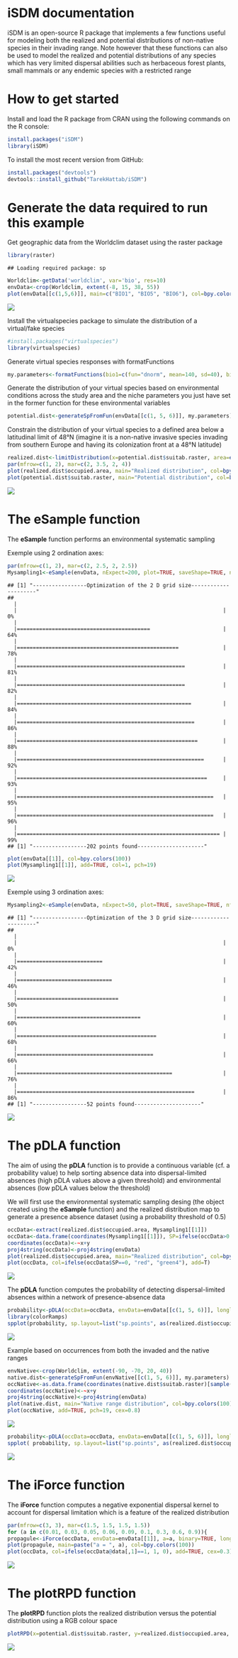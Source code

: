 iSDM documentation
================

iSDM is an open-source R package that implements a few functions useful for modeling both the realized and potential distributions of non-native species in their invading range. Note however that these functions can also be used to model the realized and potential distributions of any species which has very limited dispersal abilities such as herbaceous forest plants, small mammals or any endemic species with a restricted range

How to get started
==================

Install and load the R package from CRAN using the following commands on the R console:

``` r
install.packages("iSDM")
library(iSDM)
```

To install the most recent version from GitHub:

``` r
install.packages("devtools")
devtools::install_github("TarekHattab/iSDM")
```

Generate the data required to run this example
==============================================

Get geographic data from the Worldclim dataset using the raster package

``` r
library(raster)
```

    ## Loading required package: sp

``` r
Worldclim<-getData('worldclim', var='bio', res=10)
envData<-crop(Worldclim, extent(-8, 15, 38, 55))
plot(envData[[c(1,5,6)]], main=c("BIO1", "BIO5", "BIO6"), col=bpy.colors(100))
```

<img src="README_files/Figure1-1.png" style="display: block; margin: auto;" />

Install the virtualspecies package to simulate the distribution of a virtual/fake species

``` r
#install.packages("virtualspecies")
library(virtualspecies)
```

Generate virtual species responses with formatFunctions

``` r
my.parameters<-formatFunctions(bio1=c(fun="dnorm", mean=140, sd=40), bio5=c(fun="dnorm", mean=230, sd=70), bio6=c(fun="dnorm", mean=10, sd=40))
```

Generate the distribution of your virtual species based on environmental conditions across the study area and the niche parameters you just have set in the former function for these environmental variables

``` r
potential.dist<-generateSpFromFun(envData[[c(1, 5, 6)]], my.parameters)
```

Constrain the distribution of your virtual species to a defined area below a latitudinal limit of 48°N (imagine it is a non-native invasive species invading from southern Europe and having its colonization front at a 48°N latitude)

``` r
realized.dist<-limitDistribution(x=potential.dist$suitab.raster, area=extent(-8, 15, 38, 48), plot=FALSE)
par(mfrow=c(1, 2), mar=c(2, 3.5, 2, 4))
plot(realized.dist$occupied.area, main="Realized distribution", col=bpy.colors(100))
plot(potential.dist$suitab.raster, main="Potential distribution", col=bpy.colors(100))
```

<img src="README_files/Figure 2-1.png" style="display: block; margin: auto;" />

The eSample function
====================

The **eSample** function performs an environmental systematic sampling

Exemple using 2 ordination axes:

``` r
par(mfrow=c(1, 2), mar=c(2, 2.5, 2, 2.5))
Mysampling1<-eSample(envData, nExpect=200, plot=TRUE, saveShape=TRUE, nf=2, lowerLim=0.00001, upperLim=0.99999)
```

    ## [1] "-----------------Optimization of the 2 D grid size---------------------"
    ## 
      |                                                                       
      |                                                                 |   0%
      |                                                                       
      |==========================================                       |  64%
      |                                                                       
      |===================================================              |  78%
      |                                                                       
      |=====================================================            |  81%
      |                                                                       
      |=====================================================            |  82%
      |                                                                       
      |=======================================================          |  84%
      |                                                                       
      |========================================================         |  86%
      |                                                                       
      |=========================================================        |  88%
      |                                                                       
      |===========================================================      |  92%
      |                                                                       
      |============================================================     |  93%
      |                                                                       
      |==============================================================   |  95%
      |                                                                       
      |==============================================================   |  96%
      |                                                                       
      |================================================================ |  99%
    ## [1] "-----------------202 points found---------------------"

``` r
plot(envData[[1]], col=bpy.colors(100))
plot(Mysampling1[[1]], add=TRUE, col=1, pch=19)
```

<img src="README_files/Figure 3-1.png" style="display: block; margin: auto;" />

Exemple using 3 ordination axes:

``` r
Mysampling2<-eSample(envData, nExpect=50, plot=TRUE, saveShape=TRUE, nf=3, lowerLim=0.001, upperLim=0.999)
```

    ## [1] "-----------------Optimization of the 3 D grid size---------------------"
    ## 
      |                                                                       
      |                                                                 |   0%
      |                                                                       
      |===========================                                      |  42%
      |                                                                       
      |==============================                                   |  46%
      |                                                                       
      |================================                                 |  50%
      |                                                                       
      |=======================================                          |  60%
      |                                                                       
      |============================================                     |  68%
      |                                                                       
      |===========================================                      |  66%
      |                                                                       
      |=================================================                |  76%
      |                                                                       
      |========================================================         |  86%
    ## [1] "-----------------52 points found---------------------"

<img src="README_files/movie.gif" style="display: block; margin: auto;" />

The pDLA function
=================

The aim of using the **pDLA** function is to provide a continuous variable (cf. a probability value) to help sorting absence data into dispersal-limited absences (high pDLA values above a given threshold) and environmental absences (low pDLA values below the threshold)

We will first use the environmental systematic sampling desing (the object <Mysampling1> created using the **eSample** function) and the realized distribution map to generate a presence absence dataset (using a probability threshold of 0.5)

``` r
occData<-extract(realized.dist$occupied.area, Mysampling1[[1]])
occData<-data.frame(coordinates(Mysampling1[[1]]), SP=ifelse(occData>0.5, 1, 0))
coordinates(occData)<-~x+y
proj4string(occData)<-proj4string(envData)
plot(realized.dist$occupied.area, main="Realized distribution", col=bpy.colors(100))
plot(occData, col=ifelse(occData$SP==0, "red", "green4"), add=T)
```

<img src="README_files/Figure 5-1.png" style="display: block; margin: auto;" />

The **pDLA** function computes the probability of detecting dispersal-limited absences within a network of presence-absence data

``` r
probability<-pDLA(occData=occData, envData=envData[[c(1, 5, 6)]], longlat=TRUE)
library(colorRamps)
spplot(probability, sp.layout=list("sp.points", as(realized.dist$occupied.area, "SpatialPointsDataFrame"), first=T,col=1), col.regions=matlab.like(100), cuts=10)
```

<img src="README_files/Figure6-1.png" style="display: block; margin: auto;" />

Example based on occurrences from both the invaded and the native ranges

``` r
envNative<-crop(Worldclim, extent(-90, -70, 20, 40))
native.dist<-generateSpFromFun(envNative[[c(1, 5, 6)]], my.parameters)
occNative<-as.data.frame(coordinates(native.dist$suitab.raster)[sample(which(values(native.dist$suitab.raster)>0.5), 100), ])
coordinates(occNative)<-~x+y
proj4string(occNative)<-proj4string(envData)
plot(native.dist, main="Native range distribution", col=bpy.colors(100))
plot(occNative, add=TRUE, pch=19, cex=0.8)
```

<img src="README_files/Figure7-1.png" style="display: block; margin: auto;" />

``` r
probability<-pDLA(occData=occData, envData=envData[[c(1, 5, 6)]], longlat=TRUE, occNative=occNative, envNative=envNative[[c(1, 5, 6)]])
spplot( probability, sp.layout=list("sp.points", as(realized.dist$occupied.area ,"SpatialPointsDataFrame"), first=T,col=1), col.regions=matlab.like(100), cuts=10)
```

<img src="README_files/Figure7-2.png" style="display: block; margin: auto;" />

The iForce function
===================

The **iForce** function computes a negative exponential dispersal kernel to account for dispersal limitation which is a feature of the realized distribution

``` r
par(mfrow=c(3, 3), mar=c(1.5, 1.5, 1.5, 1.5))
for (a in c(0.01, 0.03, 0.05, 0.06, 0.09, 0.1, 0.3, 0.6, 0.9)){
propagule<-iForce(occData, envData=envData[[1]], a=a, binary=TRUE, longlat=TRUE)
plot(propagule, main=paste("a = ", a), col=bpy.colors(100))
plot(occData, col=ifelse(occData@data[,1]==1, 1, 0), add=TRUE, cex=0.3)}
```

<img src="README_files/Figure8-1.png" style="display: block; margin: auto;" />

The plotRPD function
====================

The **plotRPD** function plots the realized distribution versus the potential distribution using a RGB colour space

``` r
plotRPD(x=potential.dist$suitab.raster, y=realized.dist$occupied.area, cex=0.5, xlab="Potential distribution", ylab="Realized distribution")
```

<img src="README_files/Figure9-1.png" style="display: block; margin: auto;" />
